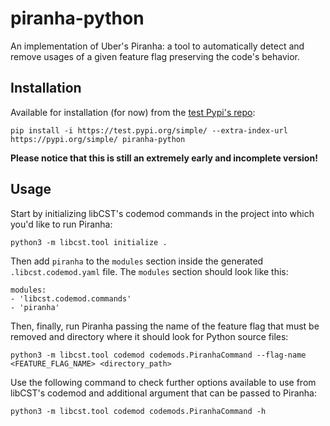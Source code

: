 # piranha-python
An implementation of Uber's Piranha: a tool to automatically detect and remove usages of a given feature flag
preserving the code's behavior.

## Installation
Available for installation (for now) from the [test Pypi's repo](https://test.pypi.org/project/piranha-python):
```
pip install -i https://test.pypi.org/simple/ --extra-index-url https://pypi.org/simple/ piranha-python
```
**Please notice that this is still an extremely early and incomplete version!**

## Usage
Start by initializing libCST's codemod commands in the project into which you'd like
to run Piranha:
```
python3 -m libcst.tool initialize .
```

Then add `piranha` to the `modules` section inside the
generated `.libcst.codemod.yaml` file.
The `modules` section should look like this:
```
modules:
- 'libcst.codemod.commands'
- 'piranha'
```

Then, finally, run Piranha passing the name of the feature flag that must be removed
and directory where it should look for Python source files:
```
python3 -m libcst.tool codemod codemods.PiranhaCommand --flag-name <FEATURE_FLAG_NAME> <directory_path>
```

Use the following command to check further options available to use from libCST's codemod and additional
argument that can be passed to Piranha:
```
python3 -m libcst.tool codemod codemods.PiranhaCommand -h
```
